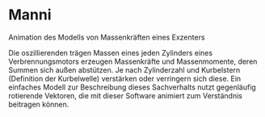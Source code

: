 # Manni
Animation des Modells von Massenkräften eines Exzenters

Die oszillierenden trägen Massen eines jeden Zylinders eines Verbrennungsmotors erzeugen Massenkräfte und Massenmomente, deren Summen sich außen abstützen. 
Je nach Zylinderzahl und Kurbelstern (Definition der Kurbelwelle) verstärken oder verringern sich diese. Ein einfaches Modell zur Beschreibung dieses Sachverhalts nutzt gegenläufig rotierende Vektoren, die mit dieser Software animiert zum Verständnis beitragen können. 
